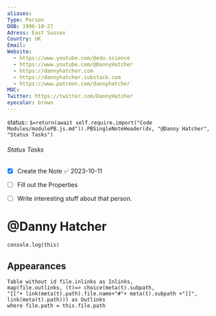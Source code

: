 ```yaml
---
aliases: 
Type: Person
DOB: 1996-10-27
Adress: East Sussex
Country: UK
Email: 
Website:
  - https://www.youtube.com/@edu.science
  - https://www.youtube.com/@DannyHatcher
  - https://dannyhatcher.com
  - https://dannyhatcher.substack.com
  - https://www.patreon.com/dannyhatcher
MOC: 
Twitter: https://twitter.com/DannyHatcher
eyecolor: brown
---
```


status::  `$=return(await self.require.import("Code Modules/modulePB.js.md")).PBSingleNoteHeader(dv, "@Danny Hatcher", "Status Tasks")`

###### Status Tasks
- [x] Create the Note ✅ 2023-10-11
- [ ] Fill out the Properties
- [ ] Write interesting stuff about that person.


# @Danny Hatcher

```dataviewjs
console.log(this)
```

## Appearances

```dataview
Table without id file.inlinks as Inlinks, 
map(file.outlinks, (t)=> choice(meta(t).subpath, 
"[["+ link(meta(t).path).file.name+"#"+ meta(t).subpath +"]]", 
link(meta(t).path))) as Outlinks
where file.path = this.file.path
```



